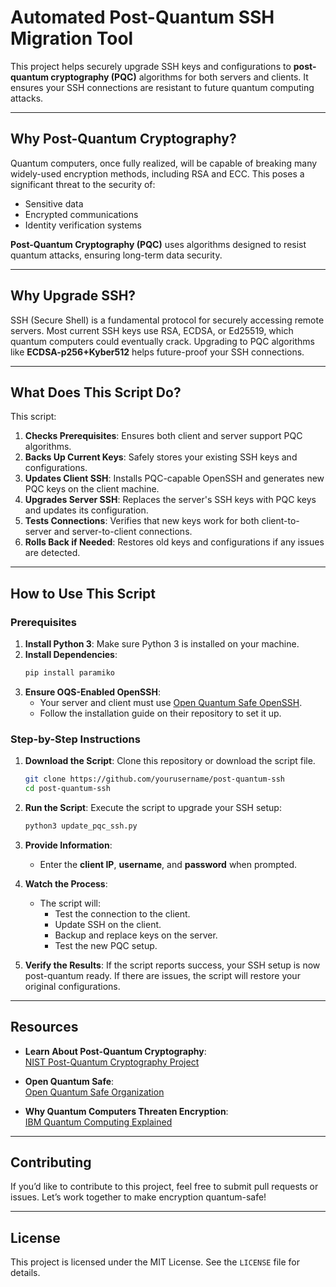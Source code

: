 # Automated Post-Quantum SSH Migration Tool

This project helps securely upgrade SSH keys and configurations to **post-quantum cryptography (PQC)** algorithms for both servers and clients. It ensures your SSH connections are resistant to future quantum computing attacks.

---

## Why Post-Quantum Cryptography?

Quantum computers, once fully realized, will be capable of breaking many widely-used encryption methods, including RSA and ECC. This poses a significant threat to the security of:
- Sensitive data
- Encrypted communications
- Identity verification systems

**Post-Quantum Cryptography (PQC)** uses algorithms designed to resist quantum attacks, ensuring long-term data security.

---

## Why Upgrade SSH?

SSH (Secure Shell) is a fundamental protocol for securely accessing remote servers. Most current SSH keys use RSA, ECDSA, or Ed25519, which quantum computers could eventually crack. Upgrading to PQC algorithms like **ECDSA-p256+Kyber512** helps future-proof your SSH connections.

---

## What Does This Script Do?

This script:
1. **Checks Prerequisites**: Ensures both client and server support PQC algorithms.
2. **Backs Up Current Keys**: Safely stores your existing SSH keys and configurations.
3. **Updates Client SSH**: Installs PQC-capable OpenSSH and generates new PQC keys on the client machine.
4. **Upgrades Server SSH**: Replaces the server's SSH keys with PQC keys and updates its configuration.
5. **Tests Connections**: Verifies that new keys work for both client-to-server and server-to-client connections.
6. **Rolls Back if Needed**: Restores old keys and configurations if any issues are detected.

---

## How to Use This Script

### Prerequisites
1. **Install Python 3**: Make sure Python 3 is installed on your machine.
2. **Install Dependencies**:
   ```bash
   pip install paramiko
   ```
3. **Ensure OQS-Enabled OpenSSH**:
   - Your server and client must use [Open Quantum Safe OpenSSH](https://github.com/open-quantum-safe/openssh).
   - Follow the installation guide on their repository to set it up.

### Step-by-Step Instructions
1. **Download the Script**:
   Clone this repository or download the script file.
   ```bash
   git clone https://github.com/yourusername/post-quantum-ssh
   cd post-quantum-ssh
   ```

2. **Run the Script**:
   Execute the script to upgrade your SSH setup:
   ```bash
   python3 update_pqc_ssh.py
   ```

3. **Provide Information**:
   - Enter the **client IP**, **username**, and **password** when prompted.

4. **Watch the Process**:
   - The script will:
     - Test the connection to the client.
     - Update SSH on the client.
     - Backup and replace keys on the server.
     - Test the new PQC setup.

5. **Verify the Results**:
   If the script reports success, your SSH setup is now post-quantum ready. If there are issues, the script will restore your original configurations.

---

## Resources

- **Learn About Post-Quantum Cryptography**:  
  [NIST Post-Quantum Cryptography Project](https://csrc.nist.gov/projects/post-quantum-cryptography)

- **Open Quantum Safe**:  
  [Open Quantum Safe Organization](https://openquantumsafe.org/)

- **Why Quantum Computers Threaten Encryption**:  
  [IBM Quantum Computing Explained](https://www.ibm.com/quantum/learn/quantum-computing)

---

## Contributing

If you’d like to contribute to this project, feel free to submit pull requests or issues. Let’s work together to make encryption quantum-safe!

---

## License

This project is licensed under the MIT License. See the `LICENSE` file for details.
